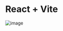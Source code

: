 # React + Vite

![image](https://github.com/user-attachments/assets/3ded3e51-c499-4872-bc5c-8926b62e7155)

